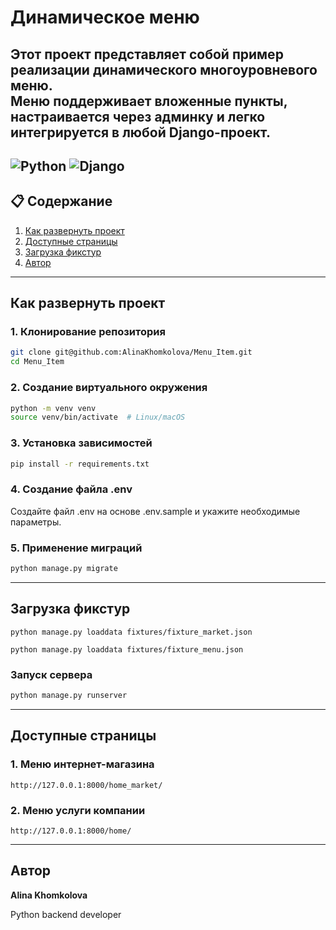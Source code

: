 # Динамическое меню

Этот проект представляет собой пример реализации **динамического многоуровневого меню**.  
Меню поддерживает вложенные пункты, настраивается через админку и легко интегрируется в любой Django-проект.
---
![Python](https://img.shields.io/badge/Python-3.10%2B-blue.svg)
![Django](https://img.shields.io/badge/Django-5.2.3%2B-green.svg)
---

## 📋 Содержание

1. [Как развернуть проект](#как-развернуть-проект)
2. [Доступные страницы](#доступные-страницы)
3. [Загрузка фикстур](#загрузка-фикстур)
4. [Автор](#автор)


---

## Как развернуть проект

### 1. Клонирование репозитория

```bash
git clone git@github.com:AlinaKhomkolova/Menu_Item.git
cd Menu_Item
````

### 2. Создание виртуального окружения

```bash
python -m venv venv
source venv/bin/activate  # Linux/macOS
```

### 3. Установка зависимостей

```bash
pip install -r requirements.txt
```

### 4. Создание файла .env

Создайте файл .env на основе .env.sample и укажите необходимые параметры.

### 5. Применение миграций

```bash
python manage.py migrate
```

---

## Загрузка фикстур

```bush
python manage.py loaddata fixtures/fixture_market.json
```

```bush
python manage.py loaddata fixtures/fixture_menu.json
```

### Запуск сервера

```bash
python manage.py runserver
```

---

## Доступные страницы

### 1. Меню интернет-магазина

```
http://127.0.0.1:8000/home_market/
```

### 2. Меню услуги компании

```
http://127.0.0.1:8000/home/
```

---

## Автор

**Alina Khomkolova**

Python backend developer